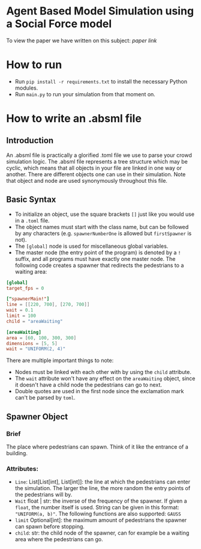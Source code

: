 # Agent Based Model Simulation using a Social Force model
To view the paper we have written on this subject: _paper link_

# How to run
* Run `pip install -r requirements.txt` to install the necessary Python modules.
* Run `main.py` to run your simulation from that moment on.

# How to write an .absml file
## Introduction
An .absml file is practically a glorified .toml file we use to parse your crowd simulation logic. The .absml file represents a tree structure which may be cyclic, which means that all objects in your file are linked in one way or another. There are different objects one can use in their simulation. Note that object and node are used synonymously throughout this file.

## Basic Syntax
* To initialize an object, use the square brackets `[]` just like you would use in a `.toml` file.
* The object names must start with the class name, but can be followed by any characters (e.g. `spawnerNumberOne` is allowed but `firstSpawner` is not).
* The `[global]` node is used for miscellaneous global variables.
* The master node (the entry point of the program) is denoted by a `!` suffix, and all programs must have exactly one master node.
The following code creates a spawner that redirects the pedestrians to a waiting area:

```toml
[global]
target_fps = 0

["spawnerMain!"]
line = [[220, 700], [270, 700]]
wait = 0.1
limit = 100
child = "areaWaiting"

[areaWaiting]
area = [60, 100, 300, 300]
dimensions = [5, 5]
wait = "UNIFORM(2, 4)"
```

There are multiple important things to note:
* Nodes must be linked with each other with by using the `child` attribute.
* The `wait` attribute won't have any effect on the `areaWaiting` object, since it doesn't have a child node the pedestrians can go to next.
* Double quotes are used in the first node since the exclamation mark can't be parsed by `toml`.

## Spawner Object
### Brief
The place where pedestrians can spawn. Think of it like the entrance of a building.

### Attributes:
* `Line`: List[List[int], List[int]]: the line at which the pedestrians can enter the simulation. The larger the line, the more random the entry points of the pedestrians will by.
* `Wait` float | str: the inverse of the frequency of the spawner. If given a `float`, the number itself is used. String can be given in this format: `"UNIFORM(a, b)"`. The following functions are also supported: `GAUSS`
* `limit` Optional[int]: the maximum amount of pedestrians the spawner can spawn before stopping.
* `child`: str: the child node of the spawner, can for example be a waiting area where the pedestrians can go.